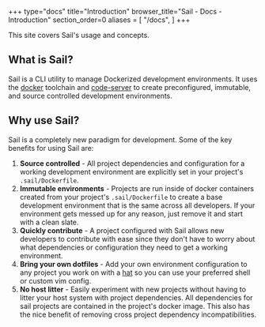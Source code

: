 +++
type="docs"
title="Introduction"
browser_title="Sail - Docs  - Introduction"
section_order=0
aliases = [
    "/docs",
]
+++


This site covers Sail's usage and concepts.

## What is Sail?

Sail is a CLI utility to manage Dockerized development environments. 
It uses the [docker](https://www.docker.com/) toolchain and [code-server](https://github.com/cdr/code-server) to create
preconfigured, immutable, and source controlled development environments.  

## Why use Sail?

Sail is a completely new paradigm for development. Some of the key benefits for using Sail are:

1. **Source controlled** - All project dependencies and configuration for a working development environment
   are explicitly set in your project's `.sail/Dockerfile`.
2. **Immutable environments** - Projects are run inside of docker containers created from your project's `.sail/Dockerfile`
   to create a base development environment that is the same across all developers. If your environment
   gets messed up for any reason, just remove it and start with a clean slate.
3. **Quickly contribute** - A project configured with Sail allows new developers to contribute with ease
   since they don't have to worry about what dependencies or configuration they need to get a working environment.
4. **Bring your own dotfiles** - Add your own environment configuration to any project you work on with a [hat](/docs/concepts/hats/)
   so you can use your preferred shell or custom vim config.
5. **No host litter** - Easily experiment with new projects without having to litter your host system with
   project dependencies. All dependencies for sail projects are contained in the project's docker image. This
   also has the nice benefit of removing cross project dependency incompatibilities.
